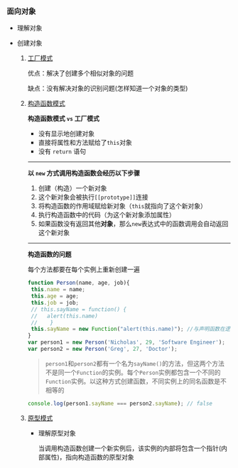 ### 面向对象

- 理解对象

- 创建对象

  1. [工厂模式](https://github.com/YihooZero/javascript-summary/blob/main/objectOriented/02objectCreation/01factoryPattern.js)

     优点：解决了创建多个相似对象的问题

     缺点：没有解决对象的识别问题(怎样知道一个对象的类型)

  2. [构造函数模式](https://github.com/YihooZero/javascript-summary/blob/main/objectOriented/02objectCreation/02constructorPattern.js)

     **构造函数模式 `vs` 工厂模式**

     - 没有显示地创建对象
     - 直接将属性和方法赋给了`this`对象
     - 没有 `return` 语句

     ------

     **以 `new` 方式调用构造函数会经历以下步骤**

     1. 创建（构造）一个新对象
     2. 这个新对象会被执行`[[prototype]]`连接
     3. 将构造函数的作用域赋给新对象（`this`就指向了这个新对象）
     4. 执行构造函数中的代码（为这个新对象添加属性）
     5. 如果函数没有返回其他**对象**，那么`new`表达式中的函数调用会自动返回这个新对象

     ------

     **构造函数的问题**

     每个方法都要在每个实例上重新创建一遍

     ```javascript
     function Person(name, age, job){
      this.name = name;
      this.age = age;
      this.job = job;
      // this.sayName = function() {
      //   alert(this.name)
      //	}
      this.sayName = new Function("alert(this.name)"); //与声明函数在逻辑上是等价的 
     }
     var person1 = new Person('Nicholas', 29, 'Software Engineer');
     var person2 = new Person('Greg', 27, 'Doctor');
     ```

     > `person1`和`person2`都有一个名为`sayName()`的方法，但这两个方法不是同一个`Function`的实例。每个`Person`实例都包含一个不同的`Function`实例。以这种方式创建函数，不同实例上的同名函数是不相等的

     ```javascript
     console.log(person1.sayName === person2.sayName); // false
     ```

  3. [原型模式](https://github.com/YihooZero/javascript-summary/blob/main/objectOriented/02objectCreation/03prototypePattern.js)

     - 理解原型对象

       当调用构造函数创建一个新实例后，该实例的内部将包含一个指针(内部属性)，指向构造函数的原型对象